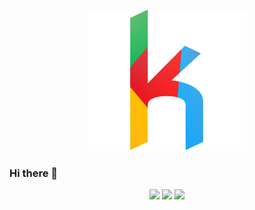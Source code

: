 <p align="center">
	<img src="https://github.com/Keep-Konect/Keep-Konect/blob/main/kot%20(2).png">
</p>

### Hi there 👋

<p align="center">

<img src="https://github-profile-summary-cards.vercel.app/api/cards/profile-details?username=Keep-Konect&theme=monokai">

<img src="https://github-readme-stats.vercel.app/api?username=Keep-Konect&show_icons=true&theme=monokai">

<img src="https://github-readme-stats.vercel.app/api/top-langs/?username=Keep-Konect&theme=monokai">

</p>

